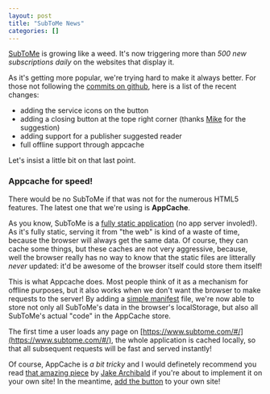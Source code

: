```yaml
---
layout: post
title: "SubToMe News"
categories: []
---
```


[SubToMe](https://www.subtome.com/#/) is growing like a weed. It's now triggering more than *500 new subscriptions daily* on the websites that display it.

As it's getting more popular, we're trying hard to make it always better. For those not following the [commits on github](https://github.com/superfeedr/subtome), here is a list of the recent changes:

* adding the service icons on the button
* adding a closing button at the tope right corner (thanks [Mike](http://mahemoff.com/) for the suggestion)
* adding support for a publisher suggested reader
* full offline support through appcache

Let's insist a little bit on that last point.

### Appcache for speed!

There would be no SubToMe if that was not for the numerous HTML5 features. The latest one that we're using is **AppCache**.

As you know, SubToMe is a [fully static application](http://blog.superfeedr.com/subtome-progress/) (no app server involed!). As it's fully static, serving it from "the web" is kind of a waste of time, because the browser will always get the same data. Of course, they can cache some things, but these caches are not very aggressive, because, well the browser really has no way to know that the static files are litterally *never* updated: it'd be awesome of the browser itself could store them itself!

This is what Appcache does. Most people think of it as a mechanism for offline purposes, but it also works when we don't want the browser to make requests to the server! By adding a [simple manifest](https://www.subtome.com/subtome.appcache) file, we're now able to store not only all SubToMe's data in the browser's localStorage, but also all SubToMe's actual "code" in the AppCache store.

The first time a user loads any page on [https://www.subtome.com/#/](https://www.subtome.com/#/), the whole application is cached locally, so that all subsequent requests will be fast and served instantly!

Of course, AppCache is *a bit tricky* and I would definetely recommend you read [that amazing piece](http://alistapart.com/article/application-cache-is-a-douchebag) by [Jake Archibald](http://jakearchibald.com/) if you're about to implement it on your own site! In the meantime, [add the button](https://www.subtome.com/#/publishers) to your own site!



